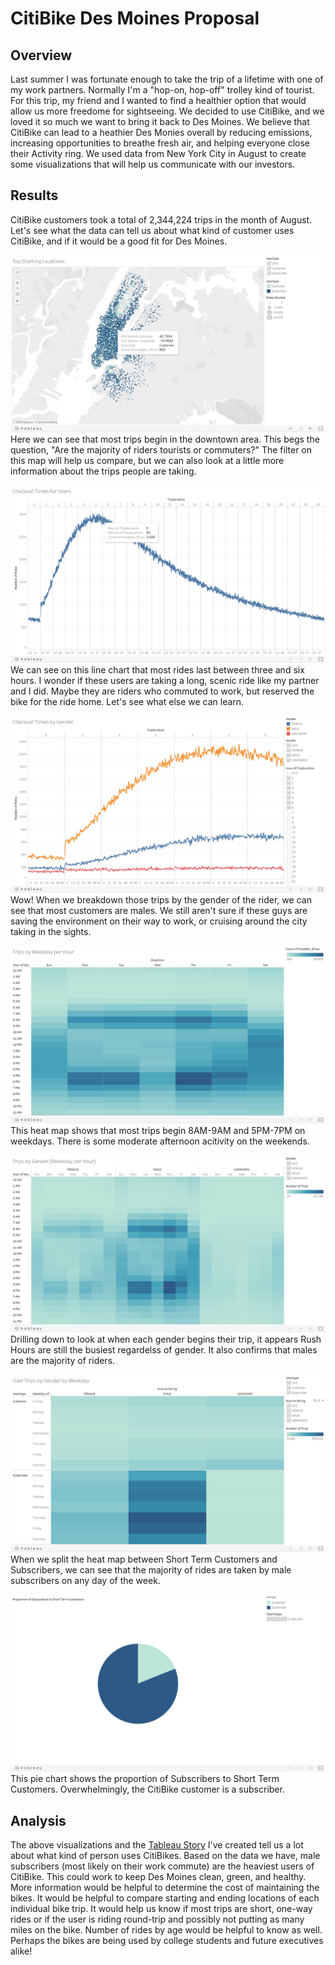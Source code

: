 # CitiBike Des Moines Proposal

## Overview
Last summer I was fortunate enough to take the trip of a lifetime with one of my work partners.  Normally I'm a "hop-on, hop-off" trolley kind of tourist.  For this trip, my friend and I wanted to find a healthier option that would allow us more freedome for sightseeing.  We decided to use CitiBike, and we loved it so much we want to bring it back to Des Moines.  We believe that CitiBike can lead to a heathier Des Monies overall by reducing emissions, increasing opportunities to breathe fresh air, and helping everyone close their Activity ring.  We used data from New York City in August to create some visualizations that will help us communicate with our investors.

## Results
CitiBike customers took a total of 2,344,224 trips in the month of August.  Let's see what the data can tell us about what kind of customer uses CitiBike, and if it would be a good fit for Des Moines.

![Starting Locations](viz/Start_Loc.png)
Here we can see that most trips begin in the downtown area.  This begs the question, "Are the majority of riders tourists or commuters?"  The filter on this map will help us compare, but we can also look at a little more information about the trips people are taking.

![Trip Duration](viz/Checkout_Users.png)
We can see on this line chart that most rides last between three and six hours.  I wonder if these users are taking a long, scenic ride like my partner and I did.  Maybe they are riders who commuted to work, but reserved the bike for the ride home.  Let's see what else we can learn.

![Gender Duration](viz/checkout_gender.png)
Wow!  When we breakdown those trips by the gender of the rider, we can see that most customers are males.  We still aren't sure if these guys are saving the environment on their way to work, or cruising around the city taking in the sights.

![Checkout Times](viz/Weekday_Hour.png)
This heat map shows that most trips begin 8AM-9AM and 5PM-7PM on weekdays.  There is some moderate afternoon acitivity on the weekends.

![Gender Times](viz/gender_weekday.png)
Drilling down to look at when each gender begins their trip, it appears Rush Hours are still the busiest regardelss of gender.  It also confirms that males are the majority of riders.

![Gender Weekday](viz/gender_user.png)
When we split the heat map between Short Term Customers and Subscribers, we can see that the majority of rides are taken by male subscribers on any day of the week.

![User Types](viz/Usertype.png)
This pie chart shows the proportion of Subscribers to Short Term Customers.  Overwhelmingly, the CitiBike customer is a subscriber. 

## Analysis
The above visualizations and the [Tableau Story](https://public.tableau.com/profile/leah.braswell#!/vizhome/CitiBikeProposal/NYCCitiBikeData) I've created tell us a lot about what kind of person uses CitiBikes.  Based on the data we have, male subscribers (most likely on their work commute) are the heaviest users of CitiBike.  This could work to keep Des Moines clean, green, and healthy.  More information would be helpful to determine the cost of maintaining the bikes.  It would be helpful to compare starting and ending locations of each individual bike trip.  It would help us know if most trips are short, one-way rides or if the user is riding round-trip and possibly not putting as many miles on the bike.  Number of rides by age would be helpful to know as well.  Perhaps the bikes are being used by college students and future executives alike!

